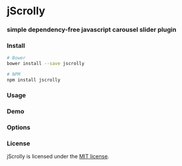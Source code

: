 # jScrolly #
### simple dependency-free javascript carousel slider plugin

### Install ###

```sh
# Bower
bower install --save jscrolly

# NPM
npm install jscrolly
```

### Usage ###



### Demo ###



### Options ###



### License  ###

jScrolly is licensed under the [MIT license](http://opensource.org/licenses/MIT).